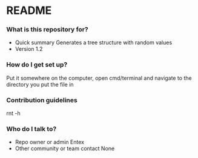 # README #

### What is this repository for? ###

* Quick summary
Generates a tree structure with random values
* Version
1.2

### How do I get set up? ###

Put it somewhere on the computer, open cmd/terminal and navigate to the directory you put the file in

### Contribution guidelines ###

rnt -h

### Who do I talk to? ###

* Repo owner or admin
Entex
* Other community or team contact
None